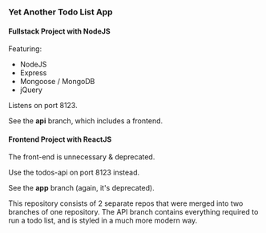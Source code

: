 ### Yet Another Todo List App

#### Fullstack Project with NodeJS


Featuring:
* NodeJS
* Express
* Mongoose / MongoDB
* jQuery

Listens on port 8123.

See the **api** branch, which includes a frontend.


#### Frontend Project with ReactJS


The front-end is unnecessary & deprecated.

Use the todos-api on port 8123 instead.

See the **app** branch (again, it's deprecated).



This repository consists of 2 separate repos that were merged into two branches
of one repository.  The API branch contains everything required to run a
todo list, and is styled in a much more modern way.

